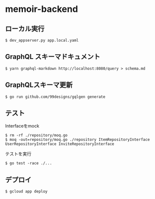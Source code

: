# memoir-backend

## ローカル実行

```
$ dev_appserver.py app.local.yaml
```

## GraphQL スキーマドキュメント

```
$ yarn graphql-markdown http://localhost:8080/query > schema.md
```

## GraphQLスキーマ更新

```
$ go run github.com/99designs/gqlgen generate
```

## テスト

Interfaceをmock
```
$ rm -rf ./repository/moq.go
$ moq -out=repository/moq.go ./repository ItemRepositoryInterface UserRepositoryInterface InviteRepositoryInterface
```

テストを実行
```
$ go test -race ./...
```


## デプロイ

```
$ gcloud app deploy
```
